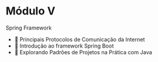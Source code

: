 # Módulo V

Spring Framework

- :stop_sign: Principais Protocolos de Comunicação da Internet
- :stop_sign: Introdução ao framework Spring Boot
- :stop_sign: Explorando Padrões de Projetos na Prática com Java
